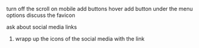 turn off the scroll on mobile
add buttons hover
add button under the menu options
discuss the favicon

ask about social media links

1. wrapp up the icons of the social media with the link